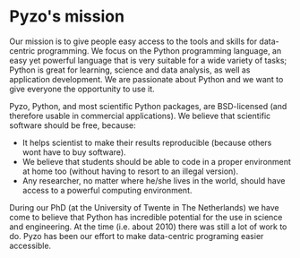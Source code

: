 # Pyzo's mission

Our mission is to give people easy access to the tools and skills for
data-centric programming. We focus on the Python programming language,
an easy yet powerful language that is very suitable for a wide variety
of tasks; Python is great for learning, science and data analysis, as
well as application development. We are passionate about Python and we
want to give everyone the opportunity to use it. 

Pyzo, Python, and most scientific Python packages, are BSD-licensed (and
therefore usable in commercial applications). We believe that scientific
software should be free, because:

* It helps scientist to make their results reproducible (because
  others wont have to buy software).
* We believe that students should be able to code in a proper
  environment at home too (without having to resort to an illegal
  version).
* Any researcher, no matter where he/she lives in the world, should
  have access to a powerful computing environment.

During our PhD (at the University of Twente in The Netherlands) we have
come to believe that Python has incredible potential for the use in
science and engineering. At the time (i.e. about 2010) there was still a
lot of work to do. Pyzo has been our effort to make data-centric
programing easier accessible.
